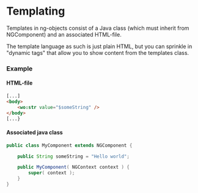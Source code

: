 # Templating

Templates in ng-objects consist of a Java class (which must inherit from NGComponent) and an associated HTML-file.

The template language as such is just plain HTML, but you can sprinkle in "dynamic tags" that allow you to show content from the templates class.

### Example

#### HTML-file

```html
[...]
<body>
	<wo:str value="$someString" />
</body>
[...}
```

#### Associated java class

```java
public class MyComponent extends NGComponent {

	public String someString = "Hello world";

	public MyComponent( NGContext context ) {
		super( context );
	}
}
```

